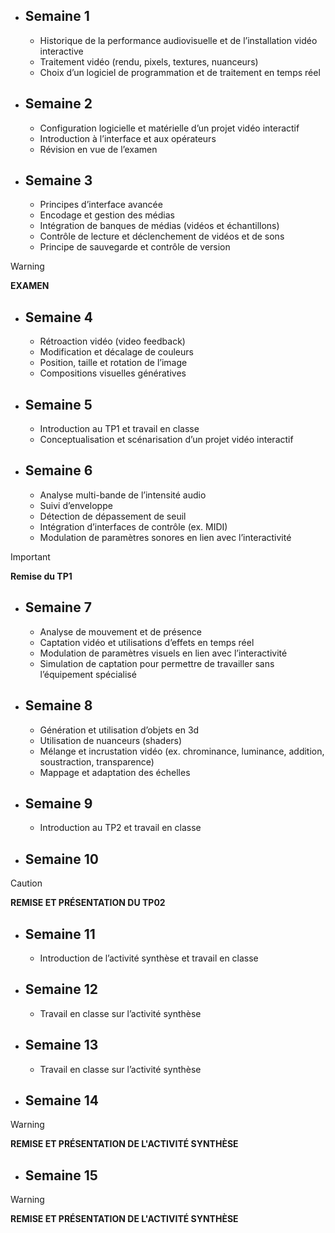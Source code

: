 + ## Semaine 1
  - Historique de la performance audiovisuelle et de l’installation vidéo interactive
  - Traitement vidéo (rendu, pixels, textures, nuanceurs)
  - Choix d’un logiciel de programmation et de traitement en temps réel  
+ ## Semaine 2
  - Configuration logicielle et matérielle d’un projet vidéo interactif
  - Introduction à l’interface et aux opérateurs
  - Révision en vue de l’examen  
+ ## Semaine 3
  - Principes d’interface avancée
  - Encodage et gestion des médias
  - Intégration de banques de médias (vidéos et échantillons)
  - Contrôle de lecture et déclenchement de vidéos et de sons
  - Principe de sauvegarde et contrôle de version
 
> [!WARNING]  
> **EXAMEN**

+ ## Semaine 4
  - Rétroaction vidéo (video feedback)
  - Modification et décalage de couleurs
  - Position, taille et rotation de l’image
  - Compositions visuelles génératives
+ ## Semaine 5
  - Introduction au TP1 et travail en classe
  - Conceptualisation et scénarisation d’un projet vidéo interactif  
+ ## Semaine 6
  - Analyse multi-bande de l’intensité audio
  - Suivi d’enveloppe
  - Détection de dépassement de seuil
  - Intégration d’interfaces de contrôle (ex. MIDI)
  - Modulation de paramètres sonores en lien avec l’interactivité

> [!IMPORTANT]  
> **Remise du TP1**
+ ## Semaine 7
  - Analyse de mouvement et de présence
  - Captation vidéo et utilisations d’effets en temps réel
  - Modulation de paramètres visuels en lien avec l’interactivité
  - Simulation de captation pour permettre de travailler sans l’équipement spécialisé  
+ ## Semaine 8
  - Génération et utilisation d’objets en 3d
  - Utilisation de nuanceurs (shaders)
  - Mélange et incrustation vidéo (ex. chrominance, luminance, addition, soustraction, transparence)
  - Mappage et adaptation des échelles  
+ ## Semaine 9
  - Introduction au TP2 et travail en classe 
+ ## Semaine 10
> [!CAUTION]  
> **REMISE ET PRÉSENTATION DU TP02**
+ ## Semaine 11
  - Introduction de l’activité synthèse et travail en classe   
+ ## Semaine 12
  - Travail en classe sur l’activité synthèse  
+ ## Semaine 13
  - Travail en classe sur l’activité synthèse  
+ ## Semaine 14
> [!WARNING]  
> **REMISE ET PRÉSENTATION DE L'ACTIVITÉ SYNTHÈSE**
+ ## Semaine 15
> [!WARNING]  
> **REMISE ET PRÉSENTATION DE L'ACTIVITÉ SYNTHÈSE**


